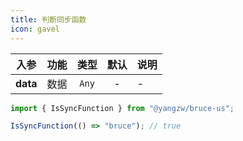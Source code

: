 ```yaml
---
title: 判断同步函数
icon: gavel
---
```


入参|功能|类型|默认|说明
:-:|:-:|:-:|:-:|-
**data**|数据|`Any`|-|-

```js
import { IsSyncFunction } from "@yangzw/bruce-us";

IsSyncFunction(() => "bruce"); // true
```